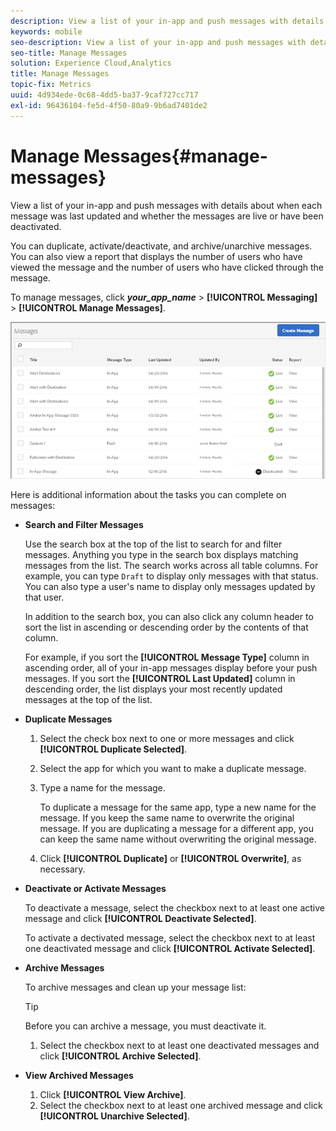 ```yaml
---
description: View a list of your in-app and push messages with details about when each message was last updated and whether the messages are live or deactivated.
keywords: mobile
seo-description: View a list of your in-app and push messages with details about when each message was last updated and whether the messages are live or deactivated.
seo-title: Manage Messages
solution: Experience Cloud,Analytics
title: Manage Messages
topic-fix: Metrics
uuid: 4d934ede-0c68-4dd5-ba37-9caf727cc717
exl-id: 96436104-fe5d-4f50-80a9-9b6ad7401de2
---
```

# Manage Messages{#manage-messages}

View a list of your in-app and push messages with details about when each message was last updated and whether the messages are live or have been deactivated.

You can duplicate, activate/deactivate, and archive/unarchive messages. You can also view a report that displays the number of users who have viewed the message and the number of users who have clicked through the message.

To manage messages, click ***your_app_name*** > **[!UICONTROL Messaging]** > **[!UICONTROL Manage Messages]**.

![](assets/manage_messages.png)

Here is additional information about the tasks you can complete on messages:

* **Search and Filter Messages** 

    Use the search box at the top of the list to search for and filter messages. Anything you type in the search box displays matching messages from the list. The search works across all table columns. For example, you can type `Draft` to display only messages with that status. You can also type a user's name to display only messages updated by that user.

    In addition to the search box, you can also click any column header to sort the list in ascending or descending order by the contents of that column.

    For example, if you sort the **[!UICONTROL Message Type]** column in ascending order, all of your in-app messages display before your push messages. If you sort the **[!UICONTROL Last Updated]** column in descending order, the list displays your most recently updated messages at the top of the list.

* **Duplicate Messages** 

    1. Select the check box next to one or more messages and click **[!UICONTROL Duplicate Selected]**. 
    1. Select the app for which you want to make a duplicate message. 
    1. Type a name for the message.

        To duplicate a message for the same app, type a new name for the message. If you keep the same name to overwrite the original message. If you are duplicating a message for a different app, you can keep the same name without overwriting the original message. 

    1. Click **[!UICONTROL Duplicate]** or **[!UICONTROL Overwrite]**, as necessary.

* **Deactivate or Activate Messages** 

    To deactivate a message, select the checkbox next to at least one active message and click **[!UICONTROL Deactivate Selected]**.

    To activate a dectivated message, select the checkbox next to at least one deactivated message and click **[!UICONTROL Activate Selected]**.

* **Archive Messages** 

    To archive messages and clean up your message list:

    >[!TIP]
    >
    >Before you can archive a message, you must deactivate it.

    1. Select the checkbox next to at least one deactivated messages and click **[!UICONTROL Archive Selected]**.

* **View Archived Messages** 

    1. Click **[!UICONTROL View Archive]**. 
    1. Select the checkbox next to at least one archived message and click **[!UICONTROL Unarchive Selected]**.
